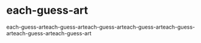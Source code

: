 # each-guess-art
each-guess-arteach-guess-arteach-guess-arteach-guess-arteach-guess-arteach-guess-arteach-guess-art
